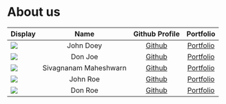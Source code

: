 # About us

Display |         Name          | Github Profile | Portfolio 
--------|:---------------------:|:--------------:|:---------:
![](https://via.placeholder.com/100.png?text=Photo) |       John Doey       | [Github](https://github.com/) | [Portfolio](docs/team/johndoe.md)
![](https://via.placeholder.com/100.png?text=Photo) |        Don Joe        | [Github](https://github.com/) | [Portfolio](docs/team/johndoe.md)
![](https://via.placeholder.com/100.png?text=Photo) | Sivagnanam Maheshwarn | [Github](https://github.com/) | [Portfolio](docs/team/johndoe.md)
![](https://via.placeholder.com/100.png?text=Photo) |       John Roe        | [Github](https://github.com/) | [Portfolio](docs/team/johndoe.md)
![](https://via.placeholder.com/100.png?text=Photo) |        Don Roe        | [Github](https://github.com/) | [Portfolio](docs/team/johndoe.md)
